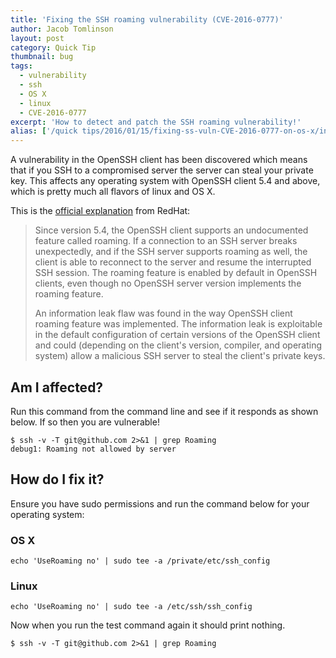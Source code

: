 ```yaml
---
title: 'Fixing the SSH roaming vulnerability (CVE-2016-0777)'
author: Jacob Tomlinson
layout: post
category: Quick Tip
thumbnail: bug
tags:
  - vulnerability
  - ssh
  - OS X
  - linux
  - CVE-2016-0777
excerpt: 'How to detect and patch the SSH roaming vulnerability!'
alias: ['/quick tips/2016/01/15/fixing-ss-vuln-CVE-2016-0777-on-os-x/index.html']
---
```


A vulnerability in the OpenSSH client has been discovered which means that if you SSH to a compromised server the server can steal your private key. This affects any operating system with OpenSSH client 5.4 and above, which is pretty much all flavors of linux and OS X.

This is the [official explanation][CVE-2016-0777] from RedHat:

> Since version 5.4, the OpenSSH client supports an undocumented feature called roaming. If a connection to an SSH server breaks unexpectedly, and if the SSH server supports roaming as well, the client is able to reconnect to the server and resume the interrupted SSH session. The roaming feature is enabled by default in OpenSSH clients, even though no OpenSSH server version implements the roaming feature.
>
> An information leak flaw was found in the way OpenSSH client roaming feature was implemented. The information leak is exploitable in the default configuration of certain versions of the OpenSSH client and could (depending on the client's version, compiler, and operating system) allow a malicious SSH server to steal the client's private keys.

## Am I affected?

Run this command from the command line and see if it responds as shown below. If so then you are vulnerable!

```
$ ssh -v -T git@github.com 2>&1 | grep Roaming
debug1: Roaming not allowed by server
```

## How do I fix it?

Ensure you have sudo permissions and run the command below for your operating system:

### OS X
```
echo 'UseRoaming no' | sudo tee -a /private/etc/ssh_config
```

### Linux
```
echo 'UseRoaming no' | sudo tee -a /etc/ssh/ssh_config
```

Now when you run the test command again it should print nothing.

```
$ ssh -v -T git@github.com 2>&1 | grep Roaming
```

[CVE-2016-0777]: https://access.redhat.com/articles/2123781

